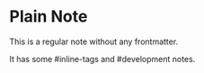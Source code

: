 # Plain Note

This is a regular note without any frontmatter.

It has some #inline-tags and #development notes.